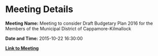 # Meeting Details

**Meeting Name:** Meeting to consider Draft Budgetary Plan 2016 for the Members of the Municipal District of Cappamore-Kilmallock

**Date and Time:** 2015-10-22 16:30:00

**[Link to Meeting](https://www.limerick.ie/council/whats-on/meeting-consider-draft-budgetary-plan-2016-members-municipal-district-cappamore)**
